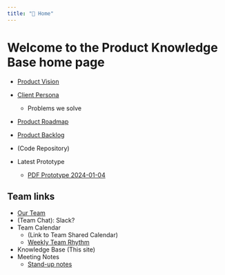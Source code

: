 ```yaml
---
title: "📘 Home"
---
```


# Welcome to the Product Knowledge Base home page
-   [Product Vision](product/product-vision.md) 
    
-  [Client Persona](client/client-persona.md) 
    - Problems we solve

-  [Product Roadmap](product/product-roadmap.md) 

-  [Product Backlog](product/product-backlog.md) 

-  (Code Repository)
    
-  Latest Prototype
    -   [PDF Prototype 2024-01-04](product/prototypes/interactive-visual-prototype_2024-01-04_0930.pdf) 


## Team links

-  [Our Team](team/our-team.md) 
-  (Team Chat): Slack?
- Team Calendar
    -  (Link to Team Shared Calendar)
    -  [Weekly Team Rhythm](team/team-rhythm.md) 
-  Knowledge Base (This site)
-  Meeting Notes
    - [Stand-up notes](tags.md#stand-up)


